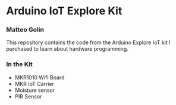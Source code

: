 # Arduino IoT Explore Kit

### Matteo Golin

This repository contains the code from the Arduino Explore IoT kit I purchased to learn about hardware programming.

### In the Kit

- MKR1010 Wifi Board
- MKR IoT Carrier
- Moisture sensor
- PIR Sensor
